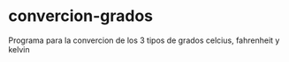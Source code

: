 # convercion-grados
Programa para la convercion de los 3 tipos de grados celcius, fahrenheit y kelvin
